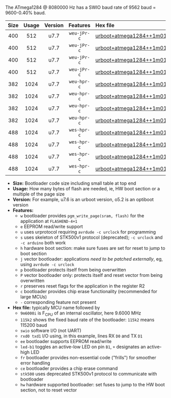 The ATmega1284 @ 8080000 Hz has a SWIO baud rate of 9562 baud = 9600-0.40% baud.

|Size|Usage|Version|Features|Hex file|
|:-:|:-:|:-:|:-:|:--|
|400|512|u7.7|`weu-jPr-c`|[urboot+atmega1284++1m0100i++++1k2_swio_rxd0_txd1_ee_led+b0_fr_ce.hex](https://raw.githubusercontent.com/stefanrueger/urboot.hex/main/cores/mightycore/atmega1284/internal_oscillator/fint++1m0100_Hz/br++++1k2_bps/urboot+atmega1284++1m0100i++++1k2_swio_rxd0_txd1_ee_led+b0_fr_ce.hex)|
|400|512|u7.7|`weu-jPr-c`|[urboot+atmega1284++1m0100i++++1k2_swio_rxd0_txd1_ee_led+b7_fr_ce.hex](https://raw.githubusercontent.com/stefanrueger/urboot.hex/main/cores/mightycore/atmega1284/internal_oscillator/fint++1m0100_Hz/br++++1k2_bps/urboot+atmega1284++1m0100i++++1k2_swio_rxd0_txd1_ee_led+b7_fr_ce.hex)|
|400|512|u7.7|`weu-jPr-c`|[urboot+atmega1284++1m0100i++++1k2_swio_rxd2_txd3_ee_led+b0_fr_ce.hex](https://raw.githubusercontent.com/stefanrueger/urboot.hex/main/cores/mightycore/atmega1284/internal_oscillator/fint++1m0100_Hz/br++++1k2_bps/urboot+atmega1284++1m0100i++++1k2_swio_rxd2_txd3_ee_led+b0_fr_ce.hex)|
|400|512|u7.7|`weu-jPr-c`|[urboot+atmega1284++1m0100i++++1k2_swio_rxd2_txd3_ee_led+b7_fr_ce.hex](https://raw.githubusercontent.com/stefanrueger/urboot.hex/main/cores/mightycore/atmega1284/internal_oscillator/fint++1m0100_Hz/br++++1k2_bps/urboot+atmega1284++1m0100i++++1k2_swio_rxd2_txd3_ee_led+b7_fr_ce.hex)|
|382|1024|u7.7|`weu-hpr-c`|[urboot+atmega1284++1m0100i++++1k2_swio_rxd0_txd1_ee_led+b0_fr_ce_hw.hex](https://raw.githubusercontent.com/stefanrueger/urboot.hex/main/cores/mightycore/atmega1284/internal_oscillator/fint++1m0100_Hz/br++++1k2_bps/urboot+atmega1284++1m0100i++++1k2_swio_rxd0_txd1_ee_led+b0_fr_ce_hw.hex)|
|382|1024|u7.7|`weu-hpr-c`|[urboot+atmega1284++1m0100i++++1k2_swio_rxd0_txd1_ee_led+b7_fr_ce_hw.hex](https://raw.githubusercontent.com/stefanrueger/urboot.hex/main/cores/mightycore/atmega1284/internal_oscillator/fint++1m0100_Hz/br++++1k2_bps/urboot+atmega1284++1m0100i++++1k2_swio_rxd0_txd1_ee_led+b7_fr_ce_hw.hex)|
|382|1024|u7.7|`weu-hpr-c`|[urboot+atmega1284++1m0100i++++1k2_swio_rxd2_txd3_ee_led+b0_fr_ce_hw.hex](https://raw.githubusercontent.com/stefanrueger/urboot.hex/main/cores/mightycore/atmega1284/internal_oscillator/fint++1m0100_Hz/br++++1k2_bps/urboot+atmega1284++1m0100i++++1k2_swio_rxd2_txd3_ee_led+b0_fr_ce_hw.hex)|
|382|1024|u7.7|`weu-hpr-c`|[urboot+atmega1284++1m0100i++++1k2_swio_rxd2_txd3_ee_led+b7_fr_ce_hw.hex](https://raw.githubusercontent.com/stefanrueger/urboot.hex/main/cores/mightycore/atmega1284/internal_oscillator/fint++1m0100_Hz/br++++1k2_bps/urboot+atmega1284++1m0100i++++1k2_swio_rxd2_txd3_ee_led+b7_fr_ce_hw.hex)|
|488|1024|u7.7|`wes-hpr-c`|[urboot+atmega1284++1m0100i++++1k2_swio_rxd0_txd1_ee_led+b0_fr_ce_stk500_hw.hex](https://raw.githubusercontent.com/stefanrueger/urboot.hex/main/cores/mightycore/atmega1284/internal_oscillator/fint++1m0100_Hz/br++++1k2_bps/urboot+atmega1284++1m0100i++++1k2_swio_rxd0_txd1_ee_led+b0_fr_ce_stk500_hw.hex)|
|488|1024|u7.7|`wes-hpr-c`|[urboot+atmega1284++1m0100i++++1k2_swio_rxd0_txd1_ee_led+b7_fr_ce_stk500_hw.hex](https://raw.githubusercontent.com/stefanrueger/urboot.hex/main/cores/mightycore/atmega1284/internal_oscillator/fint++1m0100_Hz/br++++1k2_bps/urboot+atmega1284++1m0100i++++1k2_swio_rxd0_txd1_ee_led+b7_fr_ce_stk500_hw.hex)|
|488|1024|u7.7|`wes-hpr-c`|[urboot+atmega1284++1m0100i++++1k2_swio_rxd2_txd3_ee_led+b0_fr_ce_stk500_hw.hex](https://raw.githubusercontent.com/stefanrueger/urboot.hex/main/cores/mightycore/atmega1284/internal_oscillator/fint++1m0100_Hz/br++++1k2_bps/urboot+atmega1284++1m0100i++++1k2_swio_rxd2_txd3_ee_led+b0_fr_ce_stk500_hw.hex)|
|488|1024|u7.7|`wes-hpr-c`|[urboot+atmega1284++1m0100i++++1k2_swio_rxd2_txd3_ee_led+b7_fr_ce_stk500_hw.hex](https://raw.githubusercontent.com/stefanrueger/urboot.hex/main/cores/mightycore/atmega1284/internal_oscillator/fint++1m0100_Hz/br++++1k2_bps/urboot+atmega1284++1m0100i++++1k2_swio_rxd2_txd3_ee_led+b7_fr_ce_stk500_hw.hex)|

- **Size:** Bootloader code size including small table at top end
- **Usage:** How many bytes of flash are needed, ie, HW boot section or a multiple of the page size
- **Version:** For example, u7.6 is an urboot version, o5.2 is an optiboot version
- **Features:**
  + `w` bootloader provides `pgm_write_page(sram, flash)` for the application at `FLASHEND-4+1`
  + `e` EEPROM read/write support
  + `u` uses urprotocol requiring `avrdude -c urclock` for programming
  + `s` uses skeleton of STK500v1 protocol (deprecated); `-c urclock` and `-c arduino` both work
  + `h` hardware boot section: make sure fuses are set for reset to jump to boot section
  + `j` vector bootloader: applications *need to be patched externally*, eg, using `avrdude -c urclock`
  + `p` bootloader protects itself from being overwritten
  + `P` vector bootloader only: protects itself and reset vector from being overwritten
  + `r` preserves reset flags for the application in the register R2
  + `c` bootloader provides chip erase functionality (recommended for large MCUs)
  + `-` corresponding feature not present
- **Hex file:** typically MCU name followed by
  + `9m6000i` is F<sub>CPU</sub> of an internal oscillator, here 9.6000 MHz
  + `115k2` shows the fixed baud rate of the bootloader: `115k2` means 115200 baud
  + `swio` software I/O (not UART)
  + `rxd0 txd1` I/O using, in this example, lines RX `D0` and TX `D1`
  + `ee` bootloader supports EEPROM read/write
  + `led-b1` toggles an active-low LED on pin `B1`, `+` designates an active-high LED
  + `fr` bootloader provides non-essential code ("frills") for smoother error handling
  + `ce` bootloader provides a chip erase command
  + `stk500` uses deprecated STK500v1 protocol to communicate with bootloader
  + `hw` hardware supported bootloader: set fuses to jump to the HW boot section, not to reset vector
